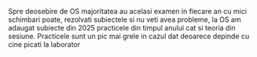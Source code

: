 

Spre deosebire de OS majoritatea au acelasi examen in fiecare an cu mici schimbari poate, rezolvati subiectele si nu veti avea 
probleme, la OS am adaugat subiecte din 2025 practicele din timpul anului cat si teoria din sesiune.
Practicele sunt un pic mai grele in cazul dat deoarece depinde cu cine picati la 
laborator
